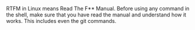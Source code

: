 RTFM in Linux means Read The F** Manual. Before using any command in the shell, make sure that you have read the manual and understand how it works. This includes even the git commands.
